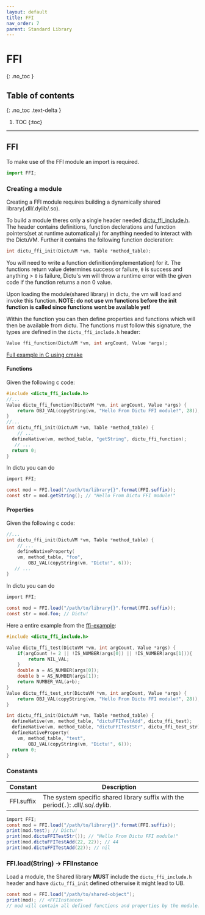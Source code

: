 ```yaml
---
layout: default
title: FFI
nav_order: 7
parent: Standard Library
---
```

# FFI
{: .no_toc }

## Table of contents
{: .no_toc .text-delta }

1. TOC
{:toc}

---
## FFI
To make use of the FFI module an import is required.

```js
import FFI;
```

### Creating a module
Creating a FFI module requires building a dynamically shared library(.dll/.dylib/.so).

To build a module theres only a single header needed [dictu_ffi_include.h](https://github.com/dictu-lang/Dictu/blob/develop/src/include/dictu_ffi_include.h).
The header contains definitions, function declerations and function pointers(set at runtime automatically) for anything needed to interact with the DictuVM.
Further it contains the following function decleration:
```c
int dictu_ffi_init(DictuVM *vm, Table *method_table);
```
You will need to write a function definition(implementation) for it.
The functions return value determines success or failure, `0` is success and anything > `0` is failure,
Dictu's vm will throw a runtime error with the given code if the function returns a non 0 value.

Upon loading the module(shared library) in dictu, the vm will load and invoke this function.
**NOTE: do not use vm functions before the init function is called since functions wont be available yet!**

Within the function you can then define properties and functions which will then be available from dictu.
The functions must follow this signature, the types are defined in the `dictu_ffi_include.h` header:
```c
Value ffi_function(DictuVM *vm, int argCount, Value *args);
```

[Full example in C using cmake]()

#### Functions
Given the following c code:
```c
#include <dictu_ffi_include.h>
//...
Value dictu_ffi_function(DictuVM *vm, int argCount, Value *args) {
    return OBJ_VAL(copyString(vm, "Hello From Dictu FFI module!", 28));
}
//...
int dictu_ffi_init(DictuVM *vm, Table *method_table) {
    // ...
  defineNative(vm, method_table, "getString", dictu_ffi_function);
   // ...
  return 0;
}
```
In dictu you can do
```cs
import FFI;

const mod = FFI.load("/path/to/library{}".format(FFI.suffix));
const str = mod.getString(); // "Hello From Dictu FFI module!"
```

#### Properties
Given the following c code:
```c
//...
int dictu_ffi_init(DictuVM *vm, Table *method_table) {
    // ...
    defineNativeProperty(
    vm, method_table, "foo",
        OBJ_VAL(copyString(vm, "Dictu!", 6)));
   // ...
}
```
In dictu you can do
```cs
import FFI;

const mod = FFI.load("/path/to/library{}".format(FFI.suffix));
const str = mod.foo; // Dictu!
```

Here a entire example from the [ffi-example]():
```c
#include <dictu_ffi_include.h>

Value dictu_ffi_test(DictuVM *vm, int argCount, Value *args) {
    if(argCount != 2 || !IS_NUMBER(args[0]) || !IS_NUMBER(args[1])){
        return NIL_VAL;
    }
    double a = AS_NUMBER(args[0]);
    double b = AS_NUMBER(args[1]);
    return NUMBER_VAL(a+b);
}
Value dictu_ffi_test_str(DictuVM *vm, int argCount, Value *args) {
    return OBJ_VAL(copyString(vm, "Hello From Dictu FFI module!", 28));
}

int dictu_ffi_init(DictuVM *vm, Table *method_table) {
  defineNative(vm, method_table, "dictuFFITestAdd", dictu_ffi_test);
  defineNative(vm, method_table, "dictuFFITestStr", dictu_ffi_test_str);
  defineNativeProperty(
    vm, method_table, "test",
        OBJ_VAL(copyString(vm, "Dictu!", 6)));
  return 0;
}
```

### Constants

| Constant        | Description                                                                                       |
| --------------- | ------------------------------------------------------------------------------------------------- |
| FFI.suffix      | The system specific shared library suffix with the period(`.`): .dll/.so/.dylib.                  |

```cs
import FFI;
const mod = FFI.load("/path/to/library{}".format(FFI.suffix));
print(mod.test); // Dictu!
print(mod.dictuFFITestStr()); // "Hello From Dictu FFI module!"
print(mod.dictuFFITestAdd(22, 22)); // 44
print(mod.dictuFFITestAdd(22)); // nil
```

### FFI.load(String) -> FFIInstance
Load a module, the Shared library **MUST** include the `dictu_ffi_include.h` header and have `dictu_ffi_init` defined otherwise it might lead to UB.
```cs
const mod = FFI.load("/path/to/shared-object");
print(mod); // <FFIInstance>
// mod will contain all defined functions and properties by the module.
```
